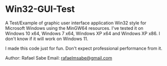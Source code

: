 # Win32-GUI-Test
A Test/Example of graphic user interface application Win32 style for Microsoft Windows using the MinGW64 resources.
I've tested it on Windows 10 x64, Windows 7 x64, Windows XP x64 and Windows XP x86. I don't know if it will work on Windows 11.

I made this code just for fun. Don't expect professional performance from it.

Author: Rafael Sabe
Email: rafaelmsabe@gmail.com
